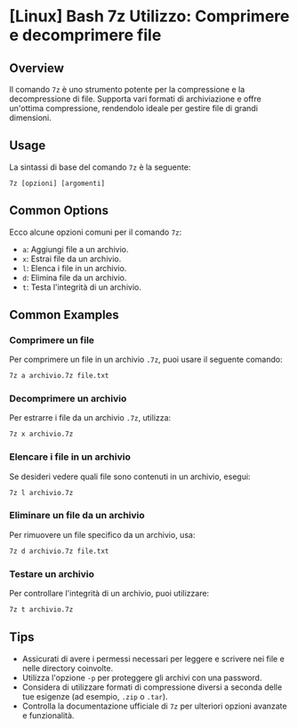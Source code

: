 # [Linux] Bash 7z Utilizzo: Comprimere e decomprimere file

## Overview
Il comando `7z` è uno strumento potente per la compressione e la decompressione di file. Supporta vari formati di archiviazione e offre un'ottima compressione, rendendolo ideale per gestire file di grandi dimensioni.

## Usage
La sintassi di base del comando `7z` è la seguente:

```
7z [opzioni] [argomenti]
```

## Common Options
Ecco alcune opzioni comuni per il comando `7z`:

- `a`: Aggiungi file a un archivio.
- `x`: Estrai file da un archivio.
- `l`: Elenca i file in un archivio.
- `d`: Elimina file da un archivio.
- `t`: Testa l'integrità di un archivio.

## Common Examples

### Comprimere un file
Per comprimere un file in un archivio `.7z`, puoi usare il seguente comando:

```bash
7z a archivio.7z file.txt
```

### Decomprimere un archivio
Per estrarre i file da un archivio `.7z`, utilizza:

```bash
7z x archivio.7z
```

### Elencare i file in un archivio
Se desideri vedere quali file sono contenuti in un archivio, esegui:

```bash
7z l archivio.7z
```

### Eliminare un file da un archivio
Per rimuovere un file specifico da un archivio, usa:

```bash
7z d archivio.7z file.txt
```

### Testare un archivio
Per controllare l'integrità di un archivio, puoi utilizzare:

```bash
7z t archivio.7z
```

## Tips
- Assicurati di avere i permessi necessari per leggere e scrivere nei file e nelle directory coinvolte.
- Utilizza l'opzione `-p` per proteggere gli archivi con una password.
- Considera di utilizzare formati di compressione diversi a seconda delle tue esigenze (ad esempio, `.zip` o `.tar`).
- Controlla la documentazione ufficiale di `7z` per ulteriori opzioni avanzate e funzionalità.